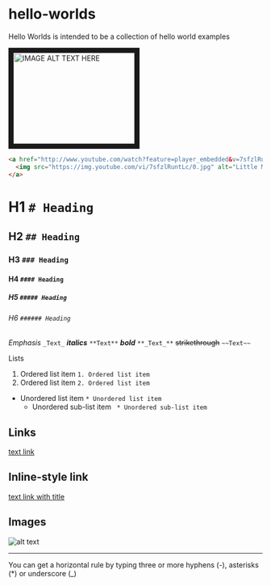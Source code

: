 # hello-worlds
Hello Worlds is intended to be a collection of hello world examples 

<a href="http://www.youtube.com/watch?feature=player_embedded&v=7sfzlRuntLc
" target="_blank"><img src="https://img.youtube.com/vi/7sfzlRuntLc/0.jpg" 
alt="IMAGE ALT TEXT HERE" width="240" height="180" border="10" /></a>

```html
<a href="http://www.youtube.com/watch?feature=player_embedded&v=7sfzlRuntLc " target="_blank">
  <img src="https://img.youtube.com/vi/7sfzlRuntLc/0.jpg" alt="Little Miss Muffet Video" width="240" height="180" border="10" />
</a>
```

# H1  `# Heading`
## H2  `## Heading` 
### H3 `### Heading`
#### H4  `#### Heading` 
##### H5 `##### Heading` 
###### H6  `###### Heading` 
_Emphasis_   `_Text_`
***italics***   `**Text**`
**_bold_**   `**_Text_**`
~~strikethrough~~    `~~Text~~`   

Lists

1. Ordered list item `1. Ordered list item`
2. Ordered list item `2. Ordered list item`

* Unordered list item `* Unordered list item`
  * Unordered sub-list item ` * Unordered sub-list item`


## Links
[text link](https://duckduckgo.com)

## Inline-style link
[text link with title](https://duckduckgo.com "DDG Home")

## Images
![alt text](https://github.com/n0.png "Logo Title" )

---
You can get a horizontal rule by typing three or more hyphens (-), asterisks (*) or underscore (_)
